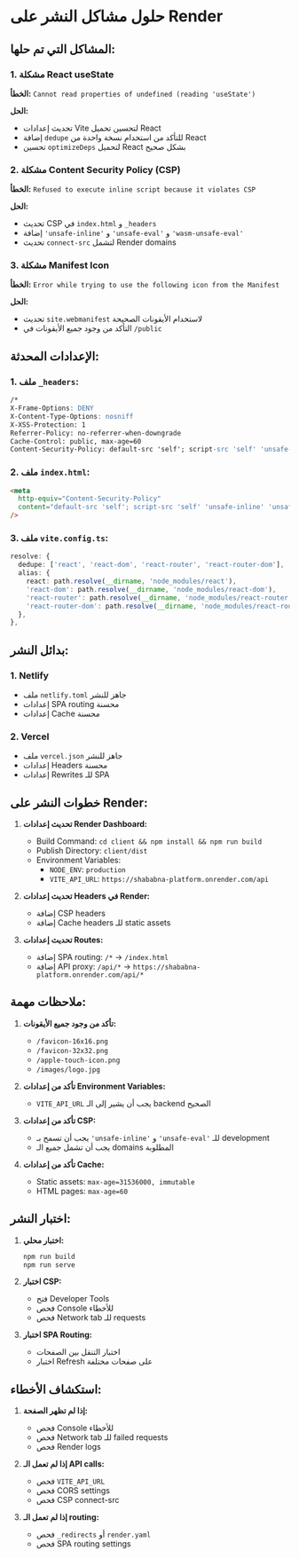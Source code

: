 # حلول مشاكل النشر على Render

## المشاكل التي تم حلها:

### 1. مشكلة React useState

**الخطأ:** `Cannot read properties of undefined (reading 'useState')`

**الحل:**

- تحديث إعدادات Vite لتحسين تحميل React
- إضافة `dedupe` للتأكد من استخدام نسخة واحدة من React
- تحسين `optimizeDeps` لتحميل React بشكل صحيح

### 2. مشكلة Content Security Policy (CSP)

**الخطأ:** `Refused to execute inline script because it violates CSP`

**الحل:**

- تحديث CSP في `index.html` و `_headers`
- إضافة `'unsafe-inline'` و `'unsafe-eval'` و `'wasm-unsafe-eval'`
- تحديث `connect-src` لتشمل Render domains

### 3. مشكلة Manifest Icon

**الخطأ:** `Error while trying to use the following icon from the Manifest`

**الحل:**

- تحديث `site.webmanifest` لاستخدام الأيقونات الصحيحة
- التأكد من وجود جميع الأيقونات في `/public`

## الإعدادات المحدثة:

### 1. ملف `_headers`:

```apache
/*
X-Frame-Options: DENY
X-Content-Type-Options: nosniff
X-XSS-Protection: 1
Referrer-Policy: no-referrer-when-downgrade
Cache-Control: public, max-age=60
Content-Security-Policy: default-src 'self'; script-src 'self' 'unsafe-inline' 'unsafe-eval' 'wasm-unsafe-eval'; style-src 'self' 'unsafe-inline' https://fonts.googleapis.com https://fonts.gstatic.com; font-src 'self' https://fonts.gstatic.com data:; img-src 'self' data: https: blob:; connect-src 'self' http://127.0.0.1:5000 https://api.shababnaglobal.org https://shababna-platform.onrender.com https://*.onrender.com https://*.render.com https://fonts.googleapis.com https://fonts.gstatic.com ws://localhost:* ws://127.0.0.1:*; object-src 'none'; base-uri 'self'; form-action 'self'; frame-ancestors 'none';
```

### 2. ملف `index.html`:

```html
<meta
  http-equiv="Content-Security-Policy"
  content="default-src 'self'; script-src 'self' 'unsafe-inline' 'unsafe-eval' 'wasm-unsafe-eval'; style-src 'self' 'unsafe-inline' https://fonts.googleapis.com https://fonts.gstatic.com; font-src 'self' https://fonts.gstatic.com data:; img-src 'self' data: https: blob:; connect-src 'self' http://localhost:5000 http://127.0.0.1:5000 http://localhost:5173 ws://localhost:* ws://127.0.0.1:* https://shababna-platform.onrender.com https://*.onrender.com https://*.render.com https://fonts.googleapis.com https://fonts.gstatic.com; object-src 'none'; base-uri 'self'; form-action 'self';"
/>
```

### 3. ملف `vite.config.ts`:

```typescript
resolve: {
  dedupe: ['react', 'react-dom', 'react-router', 'react-router-dom'],
  alias: {
    react: path.resolve(__dirname, 'node_modules/react'),
    'react-dom': path.resolve(__dirname, 'node_modules/react-dom'),
    'react-router': path.resolve(__dirname, 'node_modules/react-router'),
    'react-router-dom': path.resolve(__dirname, 'node_modules/react-router-dom'),
  },
},
```

## بدائل النشر:

### 1. Netlify

- ملف `netlify.toml` جاهز للنشر
- إعدادات SPA routing محسنة
- إعدادات Cache محسنة

### 2. Vercel

- ملف `vercel.json` جاهز للنشر
- إعدادات Headers محسنة
- إعدادات Rewrites للـ SPA

## خطوات النشر على Render:

1. **تحديث إعدادات Render Dashboard:**

   - Build Command: `cd client && npm install && npm run build`
   - Publish Directory: `client/dist`
   - Environment Variables:
     - `NODE_ENV`: `production`
     - `VITE_API_URL`: `https://shababna-platform.onrender.com/api`

2. **تحديث إعدادات Headers في Render:**

   - إضافة CSP headers
   - إضافة Cache headers للـ static assets

3. **تحديث إعدادات Routes:**
   - إضافة SPA routing: `/*` → `/index.html`
   - إضافة API proxy: `/api/*` → `https://shababna-platform.onrender.com/api/*`

## ملاحظات مهمة:

1. **تأكد من وجود جميع الأيقونات:**

   - `/favicon-16x16.png`
   - `/favicon-32x32.png`
   - `/apple-touch-icon.png`
   - `/images/logo.jpg`

2. **تأكد من إعدادات Environment Variables:**

   - `VITE_API_URL` يجب أن يشير إلى الـ backend الصحيح

3. **تأكد من إعدادات CSP:**

   - يجب أن تسمح بـ `'unsafe-inline'` و `'unsafe-eval'` للـ development
   - يجب أن تشمل جميع الـ domains المطلوبة

4. **تأكد من إعدادات Cache:**
   - Static assets: `max-age=31536000, immutable`
   - HTML pages: `max-age=60`

## اختبار النشر:

1. **اختبار محلي:**

   ```bash
   npm run build
   npm run serve
   ```

2. **اختبار CSP:**

   - فتح Developer Tools
   - فحص Console للأخطاء
   - فحص Network tab للـ requests

3. **اختبار SPA Routing:**
   - اختبار التنقل بين الصفحات
   - اختبار Refresh على صفحات مختلفة

## استكشاف الأخطاء:

1. **إذا لم تظهر الصفحة:**

   - فحص Console للأخطاء
   - فحص Network tab للـ failed requests
   - فحص Render logs

2. **إذا لم تعمل الـ API calls:**

   - فحص `VITE_API_URL`
   - فحص CORS settings
   - فحص CSP connect-src

3. **إذا لم تعمل الـ routing:**
   - فحص `_redirects` أو `render.yaml`
   - فحص SPA routing settings
